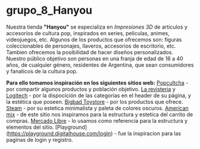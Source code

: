 # grupo_8_Hanyou

Nuestra tienda **"Hanyou"** se especializa en *Impresiones 3D* de articulos y accesorios de cultura pop, inspirados en series, 
peliculas, animes, videojuegos, etc. Algunos de los productos que ofrecemos son: figuras coleccionables de personajes, llaveros, 
accesorios de escritorio, etc. Tambien ofrecemos la posibilidad de hacer diseños personalizados.
Nuestro público objetivo son personas en una franja de edad de 16 a 40 años, de cualquier género, residentes de Argentina, 
que sean consumidores y fanaticos de la cultura pop. 

**Para ello tomamos inspiración en los siguientes sitios web:**
[Popcultcha](https://www.popcultcha.com.au/) - por compartir algunos productos y población objetivo.
[La revisteria](https://www.larevisteriacomics.com/) y [Logitech](https://www.logitechstore.com.ar/) - por la dispocición de las categorías en el header de su página, y la estética que poseen.
[Bigbad Toystore](https://www.bigbadtoystore.com/) - por los productos que ofrece.
[Steam](https://store.steampowered.com/) - por su estetica minimalista y paleta de colores oscuros.
[American mix](https://www.americanmix.shop/) - de este sitio nos inspiramos para la estructura y estetica del carrito de compras.
[Mercado Libre](https://www.mercadolibre.com.ar/) - lo usamos como referencia para la estructura y elementos del sitio.
[Playground] (https://playground.digitalhouse.com/login) - fue la inspiracion para las paginas de login y registro.

